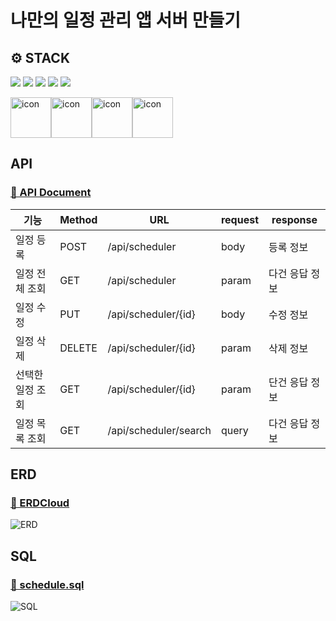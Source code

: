 # 나만의 일정 관리 앱 서버 만들기

## ⚙ STACK
![](https://img.shields.io/badge/SpringBoot-6db33f?style=flat-square&logo=springboot&logoColor=white)
![](https://img.shields.io/badge/Gradle-02303a?style=flat-square&logo=gradle&logoColor=white)
![](https://img.shields.io/badge/IntelliJ-000000?style=flat-square&logo=intellijidea&logoColor=white)
![](https://img.shields.io/badge/Postman-ff6c37?style=flat-square&logo=postman&logoColor=white)
![](https://img.shields.io/badge/Git-f05032?style=flat-square&logo=git&logoColor=white)

<div style="display: flex; align-items: flex-start;">
<img src="https://techstack-generator.vercel.app/java-icon.svg" alt="icon" width="65" height="65" />
<img src="https://techstack-generator.vercel.app/mysql-icon.svg" alt="icon" width="65" height="65" />
<img src="https://techstack-generator.vercel.app/github-icon.svg" alt="icon" width="65" height="65" />
<img src="https://techstack-generator.vercel.app/restapi-icon.svg" alt="icon" width="65" height="65" />
</div>

## API
### [🔗 API Document](https://documenter.getpostman.com/view/37564576/2sA3s4mqhN)

| 기능        | Method | URL                    | request | response       |
|-----------|--------|------------------------|---------|----------------|
| 일정 등록     | POST   | /api/scheduler         | body    | 등록 정보      |
| 일정 전체 조회  | GET    | /api/scheduler         | param   | 다건 응답 정보 |
| 일정 수정     | PUT    | /api/scheduler/{id}    | body    | 수정 정보      |
| 일정 삭제     | DELETE | /api/scheduler/{id}    | param   | 삭제 정보      |
| 선택한 일정 조회 | GET    | /api/scheduler/{id}    | param   | 단건 응답 정보 |
| 일정 목록 조회  | GET    | /api/scheduler/search  | query   | 다건 응답 정보 |


## ERD
### [🔗 ERDCloud](https://www.erdcloud.com/d/bKfi5Aojohi64giyD) <br/>
![ERD](https://img1.daumcdn.net/thumb/R1280x0/?scode=mtistory2&fname=https%3A%2F%2Fblog.kakaocdn.net%2Fdn%2FbQAN84%2FbtsI3NiTenM%2FwbxUKQrW4dq3dExzVD6w1k%2Fimg.png)

## SQL
### [🔗 schedule.sql](https://github.com/everydayspring/spring-scheduler/blob/main/schedule.sql) <br/>
![SQL](https://img1.daumcdn.net/thumb/R1280x0/?scode=mtistory2&fname=https%3A%2F%2Fblog.kakaocdn.net%2Fdn%2F0VvWI%2FbtsI4y6ft8u%2Fh8kl4lnkkYKkoQwG3GYdyK%2Fimg.png)

